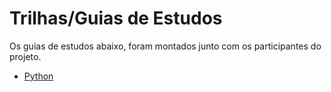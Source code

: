 # Trilhas/Guias de Estudos

Os guias de estudos abaixo, foram montados junto com os participantes do projeto.

- [Python](guias/python.md)
